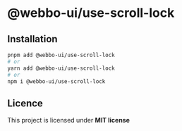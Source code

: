 # @webbo-ui/use-scroll-lock



## Installation

```bash
pnpm add @webbo-ui/use-scroll-lock
# or
yarn add @webbo-ui/use-scroll-lock
# or
npm i @webbo-ui/use-scroll-lock
```

## Licence

This project is licensed under **MIT license**
